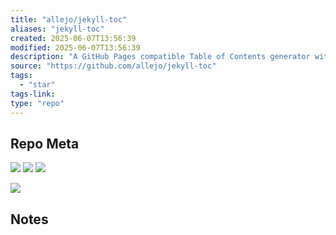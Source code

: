 ```yaml
---
title: "allejo/jekyll-toc"
aliases: "jekyll-toc"
created: 2025-06-07T13:56:39
modified: 2025-06-07T13:56:39
description: "A GitHub Pages compatible Table of Contents generator without a plugin or JavaScript :octocat:"
source: "https://github.com/allejo/jekyll-toc"
tags:
  - "star"
tags-link:
type: "repo"
---
```

## Repo Meta

![](https://img.shields.io/github/stars/allejo/jekyll-toc?style=for-the-badge&label=stars) ![](https://img.shields.io/github/repo-size/allejo/jekyll-toc?style=for-the-badge&label=size) ![](https://img.shields.io/github/created-at/allejo/jekyll-toc?style=for-the-badge&label=since)

[![](https://github-readme-stats.vercel.app/api/pin/?username=allejo&repo=jekyll-toc&bg_color=00000000)](https://github.com/allejo/jekyll-toc)

## Notes

